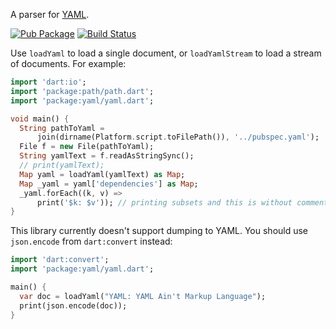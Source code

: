 A parser for [YAML](https://yaml.org/).

[![Pub Package](https://img.shields.io/pub/v/yaml.svg)](https://pub.dev/packages/yaml)
[![Build Status](https://github.com/dart-lang/yaml/workflows/Dart%20CI/badge.svg)](https://github.com/dart-lang/yaml/actions?query=workflow%3A"Dart+CI"+branch%3Amaster)

Use `loadYaml` to load a single document, or `loadYamlStream` to load a
stream of documents. For example:

```dart
import 'dart:io';
import 'package:path/path.dart';
import 'package:yaml/yaml.dart';

void main() {
  String pathToYaml =
      join(dirname(Platform.script.toFilePath()), '../pubspec.yaml');
  File f = new File(pathToYaml);
  String yamlText = f.readAsStringSync();
  // print(yamlText);
  Map yaml = loadYaml(yamlText) as Map;
  Map _yaml = yaml['dependencies'] as Map;
  _yaml.forEach((k, v) =>
      print('$k: $v')); // printing subsets and this is without comments.
}
```

This library currently doesn't support dumping to YAML. You should use
`json.encode` from `dart:convert` instead:

```dart
import 'dart:convert';
import 'package:yaml/yaml.dart';

main() {
  var doc = loadYaml("YAML: YAML Ain't Markup Language");
  print(json.encode(doc));
}
```
